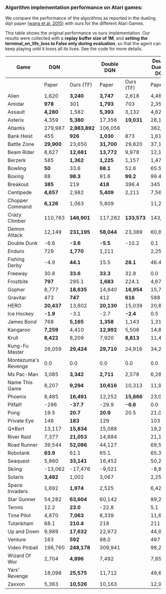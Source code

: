 ### Algorithm implementation performance on Atari games:
We compare the performance of the algorithms as reported in the dueling dqn paper ([wang et al. 2015](https://arxiv.org/pdf/1511.06581.pdf)) with ours for the different Atari Games.

This table shows the original performance vs ours implementation. Our results were collected with a **replay 
buffer size of 1M**, and **setting the terminal_on_life_loss to False only during evaluation**, so that the agent 
can keep playing until it loses all its lives. See the code for more details.

| Game                | DQN         |               | Double DQN |             | Double Dueling DQN |              |
|---------------------|-------------|---------------|------------|-------------|--------------|--------------------|
|                     | Paper       | Ours (TF)     | Paper      | Ours (TF)   | Paper        | Paper              |
| Alien               | 1,620       | **3,240**     | **3,747**  | 2,618       | 4,461              | |
| Amidar              | **978**     | 301           | **1,793**  | 703         | 2,354              | |
| Assault             | **4,280**   | 1,582         | **5,393**  | 3,132       | 4,621              | |
| Asterix             | 4,359       | **5,380**     | 17,356     | **19,031**  | 28,188             | |
| Atlantis            | 279,987     | **2,883,892** | 106,056   |      | 382,572            | |
| Bank Heist          | 455         | **926**       | **1,030**  | 873         | 1,611              | |
| Battle Zone         | **29,900**  | 23,650        | **31,700** | 29,820      | 37,150             | |
| Beam Rider          | 8,627       | **12,681**    | **13,772** | 9,978       | 12,164             | |
| Berzerk             | 585         | **1,362**     | **1,225**  | 1,157       | 1,472              | |
| Bowling             | **50**      | 33.6          | **68.1**   | 52.8        | 65.5               | |
| Boxing              | 88          | **98.3**      | 91.6       | **99.2**    | 99.4               | |
| Breakout            | **385**     | 219           | **418**    | 396.4       | 345                | |
| Centipede           | **4,657**   | 2,982         | **5,409**  | 2,211       | 7,561              | |
| Chopper Command     | **6,126**   | 1,063         | 5,809      |      | 11,215             | |
| Crazy Climber       | 110,763     | **146,901**   | 117,282    | **133,573** | 143,570            | |
| Demon Attack        | 12,149      | **231,195**   | **58,044** | 23,389      | 60,813             | |
| Double Dunk         | -6.6        | **-3.6**      | **-5.5**   | -10.2       | 0.1                | |
| Enduro              | 729         | **1,770**     | 1,211     |      | 2,258              | |
| Fishing Derby       | -4.9        | **44.1**      | 15.5       | **28.1**    | 46.4               | |
| Freeway             | 30.8        | **33.6**      | **33.3**   | 32.8        | 0.0                | |
| Frostbite           | **797**     | 295.1         | **1,683**  | 224.1       | 4,672              | |
| Gopher              | 8,777       | **18,635**    | 14,840     | **16,954**  | 15,718             | |
| Gravitar            | 473         | **747**       | 412        | **616**     | 588                | |
| HERO                | **20,437**  | 13,602        | **20,130** | 15,039      | 20,818             | |
| Ice Hockey          | **-1.9**    | -3.1          | -2.7       | **-2.4**    | 0.5                | |
| James Bond          | 768         | **5,165**     | **1,358**  | 1,143       | 1,312              | |
| Kangaroo            | **7,259**   | 4,410         | **12,992** | 5,508       | 14,854             | |
| Krull               | **8,422**   | 8,209         | 7,920      | **8,813**   | 11,451             | |
| Kung-Fu Master      | 26,059      | **29,424**    | **29,710** | 24,916      | 34,294             | |
| Montezuma's Revenge | 0.0         | 0.0           | 0.0        | 0.0         | 0.0                | |
| Ms Pac-Man          | 3,085       | **3,342**     | **2,711**  | 2,578       | 6,283              | |
| Name This Game      | 8,207       | **9,294**     | **10,616** | 10,313      | 11,971             | |
| Phoenix             | 8,485       | **16,491**    | 12,252     | **15,866**  | 23,092             | |
| Pitfall!            | -286        | **-37.7**     | -29.9      | **-6.6**    | 0.0                | |
| Pong                | 19.5        | **20.7**      | **20.9**   | 20.5        | 21.0               | |
| Private Eye         | 146         | **183**       | 129       |      | 103                | |
| Q*Bert              | 13,117      | **15,834**    | 15,088    |      | 19,220             | |
| River Raid          | 7,377       | **21,053**    | 14,884    |      | 21,162             | |
| Road Runner         | 39,544      | **52,086**    | 44,127    |      | 69,524             | |
| Robotank            | **63.9**    | 61.1          | 65.1      |      | 65.3               | |
| Seaquest            | 5,860       | **33,141**    | 16,452    |      | 50,254             | |
| Skiing              | -13,062     | -17,476       | -9,021    |      | -8,857             | |
| Solaris             | **3,482**   | 1,002         | 3,067     |      | 2,250              | |
| Space Invaders      | 1,692       | **1,974**     | 2,525     |      | 6,427              | |
| Star Gunner         | 54,282      | **63,604**    | 60,142    |      | 89,238             | |
| Tennis              | 12.2        | **23.0**      | -22.8     |      | 5.1                | |
| Time Pilot          | 4,870       | **7,063**     | 8,339     |      | 11,666             | |
| Tutankham           | 68.1        | **210.4**     | 218       |      | 211                | |
| Up and Down         | 9,989       | **17,632**    | 22,972    |      | 44,939             | |
| Venture             | 163         | **592**       | 98.0      |      | 497                | |
| Video Pinball       | 196,760     | **248,178**   | 309,941   |      | 98,209             | |
| Wizard Of Wor       | 2,704       | **4,896**     | 7,492     |      | 7,855              | |
| Yars' Revenge       | 18,098      | **25,575**    | 11,712    |      | 49,622             | |
| Zaxxon              | 5,363       | **10,526**    | 10,163    |      | 12,944             | |
